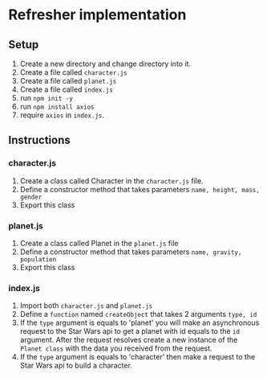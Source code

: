 # Refresher implementation

## Setup
1. Create a new directory and change directory into it.
2. Create a file called ```character.js```
3. Create a file called ```planet.js```
4. Create a file called ```index.js```
5. run ```npm init -y```
6. run ```npm install axios```
7. require ```axios``` in ```index.js```.

## Instructions
### character.js
1. Create a class called Character in the ```character.js``` file.
2. Define a constructor method that takes parameters ```name, height, mass, gender```
3. Export this class
### planet.js
1. Create a class called Planet in the ```planet.js``` file
2. Define a constructor method that takes parameters ```name, gravity, population```
3. Export this class
### index.js
1. Import both ```character.js``` and ```planet.js```
2. Define a ```function``` named ```createObject``` that takes 2 arguments ```type, id```
3. If the ```type``` argument is equals to 'planet' you will make an asynchronous request to the Star Wars api to get a planet with id equals to the ```id``` argument. After the request resolves create a new instance of the ```Planet class``` with the data you received from the request.
5. If the ```type``` argument is equals to 'character' then make a request to the Star Wars api to build a character.
